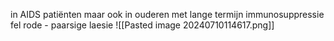 in AIDS patiënten
maar ook in ouderen met lange termijn immunosuppressie
fel rode - paarsige laesie
![[Pasted image 20240710114617.png]]
